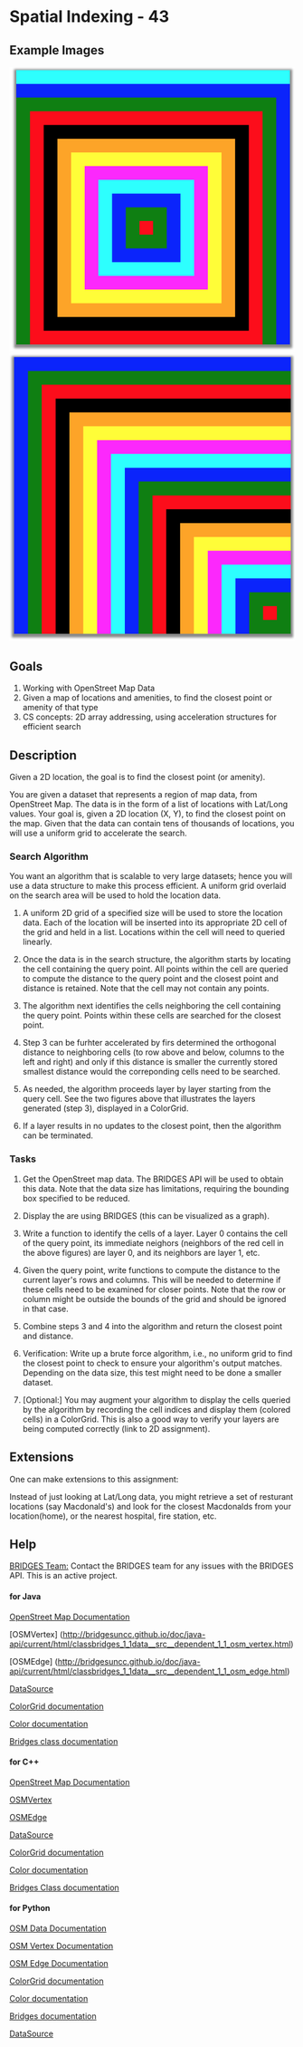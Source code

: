 # Spatial Indexing - 43

## Example Images
<img src="./figures/fig1.png" alt="Example" width="550px"></img>
<img src="./figures/fig2.png" alt="Example" width="550px"></img>

## Goals

1. Working with OpenStreet Map Data
2. Given a map of locations and amenities, to find the closest point or
	amenity of that type
3. CS concepts: 2D array addressing, using acceleration structures 
	for efficient search


## Description
Given a 2D location, the goal is 
to find the closest point (or amenity).

You are given a dataset that represents a region of map data, from
OpenStreet Map. The data is in the form of a list of locations with
Lat/Long values. Your goal is, given a 2D location (X, Y), to find the
closest point on the map. Given that the data can contain tens of thousands
of locations, you will use a uniform grid to accelerate the search.

### Search Algorithm 
You want an algorithm that is scalable to very large datasets; hence you will
use a data structure to make this process efficient. A uniform grid overlaid
on the search area will be used to hold the location data. 

1. A uniform 2D grid of a  specified size will be used to store the 
location data. Each of the location will be inserted into its appropriate
2D cell of the grid and held in a list. Locations within the cell will need
to queried linearly.

2. Once the data is in the search structure, the algorithm starts by locating
the cell containing the query point. All points within the cell are queried
to compute the distance to the query point and the closest point and distance
is retained. Note that the cell may not contain any points.

3. The algorithm next identifies the cells neighboring the cell containing
	the query point. Points within these cells are searched for the closest
	point.

4. Step 3 can be furhter accelerated by firs determined the orthogonal
	distance  to neighboring cells (to row above and below, columns to the
	left and right) and only if this distance is smaller the currently 
	stored smallest distance would the correponding cells need to be searched.

5. As needed, the algorithm proceeds layer by layer starting from the query
cell. See the two figures above that illustrates the layers generated 
(step 3), displayed in a ColorGrid.

6. If a layer results in no updates to the closest point, then the algorithm
	can be terminated.

### Tasks

1. Get the OpenStreet map data. The BRIDGES API will be used to obtain this 
data. Note that the data size has limitations, requiring the bounding box
specified to be reduced.

2. Display the are using BRIDGES (this can be visualized as a graph).

3. Write a function to identify the cells of a layer. Layer 0 contains
	the cell of the query point, its immediate neighors (neighbors of 
	the red cell in the above figures) are layer 0, and its neighbors are 
	layer 1, etc.

4. Given the query point, write functions to compute the distance to 
the current layer's rows and columns. This will be needed to determine if
these cells need to be examined for closer points. Note that the row or column
might be outside the bounds of the grid and should be ignored in that case.

5. Combine steps 3 and 4 into the algorithm and return the closest point
and distance.

6. Verification: Write up a brute force algorithm, i.e., no uniform grid to
find the closest point to check to ensure your algorithm's output matches. 
Depending on the data size, this test might need to be done a smaller dataset.

7. [Optional:] You may augment your algorithm to display the cells 
queried by the algorithm by recording the cell indices and display them (colored cells) in a ColorGrid. This is also a good way to verify your layers are
being computed correctly (link to 2D assignment).


## Extensions

One can make extensions to this assignment: 

Instead of just looking at Lat/Long data, you might retrieve a set of
resturant locations (say Macdonald's) and look for the closest Macdonalds
from your location(home), or the nearest hospital, fire station, etc.

## Help

[BRIDGES Team:](http://bridgesuncc.github.io/) Contact the BRIDGES team for any 
issues with the BRIDGES API. This is an active project.


#### for Java

[OpenStreet Map Documentation](
http://bridgesuncc.github.io/doc/java-api/current/html/classbridges_1_1data__src__dependent_1_1_osm_data.html)

[OSMVertex] (http://bridgesuncc.github.io/doc/java-api/current/html/classbridges_1_1data__src__dependent_1_1_osm_vertex.html)

[OSMEdge] (http://bridgesuncc.github.io/doc/java-api/current/html/classbridges_1_1data__src__dependent_1_1_osm_edge.html)

[DataSource](http://bridgesuncc.github.io/doc/java-api/current/html/classbridges_1_1connect_1_1_data_source.html)

[ColorGrid documentation](http://bridgesuncc.github.io/doc/java-api/current/html/classbridges_1_1base_1_1_color_grid.html)

[Color documentation](http://bridgesuncc.github.io/doc/java-api/current/html/classbridges_1_1base_1_1_color.html)

[Bridges class documentation](http://bridgesuncc.github.io/doc/java-api/current/html/classbridges_1_1connect_1_1_bridges.html)

#### for C++
[OpenStreet Map Documentation](http://bridgesuncc.github.io/doc/cxx-api/current/html/classbridges_1_1dataset_1_1_o_s_m_data.html)

[OSMVertex](http://bridgesuncc.github.io/doc/cxx-api/current/html/classbridges_1_1dataset_1_1_o_s_m_vertex.html)

[OSMEdge](http://bridgesuncc.github.io/doc/cxx-api/current/html/classbridges_1_1dataset_1_1_o_s_m_edge.html)

[DataSource](http://bridgesuncc.github.io/doc/cxx-api/current/html/classbridges_1_1_data_source.html)

[ColorGrid documentation](http://bridgesuncc.github.io/doc/cxx-api/current/html/classbridges_1_1datastructure_1_1_color_grid.html)

[Color documentation](http://bridgesuncc.github.io/doc/cxx-api/current/html/classbridges_1_1datastructure_1_1_color.html)

[Bridges Class documentation](http://bridgesuncc.github.io/doc/cxx-api/current/html/classbridges_1_1_bridges.html)


#### for Python

[OSM Data Documentation](http://bridgesuncc.github.io/doc/python-api/current/html/classbridges_1_1data__src__dependent_1_1osm_1_1_osm_data.html)

[OSM Vertex Documentation](http://bridgesuncc.github.io/doc/python-api/current/html/classbridges_1_1data__src__dependent_1_1osm_1_1_osm_vertex.html)

[OSM Edge Documentation](http://bridgesuncc.github.io/doc/python-api/current/html/classbridges_1_1data__src__dependent_1_1osm_1_1_osm_edge.html)

[ColorGrid documentation](http://bridgesuncc.github.io/doc/python-api/current/html/classbridges_1_1color__grid_1_1_color_grid.html)

[Color documentation](http://bridgesuncc.github.io/doc/python-api/current/html/classbridges_1_1color_1_1_color.html)

[Bridges documentation](http://bridgesuncc.github.io/doc/python-api/current/html/classbridges_1_1bridges_1_1_bridges.html)

[DataSource](http://bridgesuncc.github.io/doc/python-api/current/html/data__source_8py.html)
